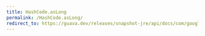 ```yaml
---
title: HashCode.asLong
permalink: /HashCode.asLong/
redirect_to: https://guava.dev/releases/snapshot-jre/api/docs/com/google/common/hash/HashCode.html#asLong--
---
```

